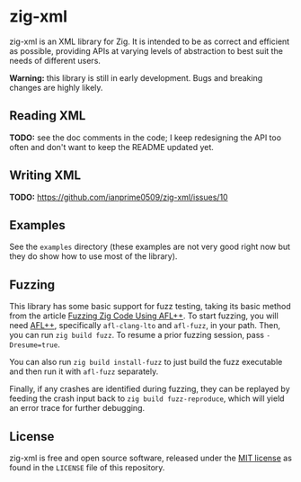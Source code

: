 # zig-xml

zig-xml is an XML library for Zig. It is intended to be as correct and efficient
as possible, providing APIs at varying levels of abstraction to best suit the
needs of different users.

**Warning:** this library is still in early development. Bugs and breaking
changes are highly likely.

## Reading XML

**TODO:** see the doc comments in the code; I keep redesigning the API too often
and don't want to keep the README updated yet.

## Writing XML

**TODO:** https://github.com/ianprime0509/zig-xml/issues/10

## Examples

See the `examples` directory (these examples are not very good right now but
they do show how to use most of the library).

## Fuzzing

This library has some basic support for fuzz testing, taking its basic method
from the article
[Fuzzing Zig Code Using AFL++](https://www.ryanliptak.com/blog/fuzzing-zig-code/).
To start fuzzing, you will need
[AFL++](https://github.com/AFLplusplus/AFLplusplus), specifically
`afl-clang-lto` and `afl-fuzz`, in your path. Then, you can run
`zig build fuzz`. To resume a prior fuzzing session, pass `-Dresume=true`.

You can also run `zig build install-fuzz` to just build the fuzz executable and
then run it with `afl-fuzz` separately.

Finally, if any crashes are identified during fuzzing, they can be replayed by
feeding the crash input back to `zig build fuzz-reproduce`, which will yield an
error trace for further debugging.

## License

zig-xml is free and open source software, released under the
[MIT license](https://opensource.org/license/MIT/) as found in the `LICENSE`
file of this repository.
